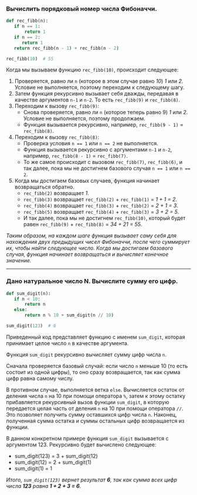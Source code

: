 ### **Вычислить порядковый номер числа Фибоначчи.**

```python
def rec_fibb(n):
   if n == 1:
       return 1
   if n == 2:
      return 1
   return rec_fibb(n - 1) + rec_fibb(n - 2)

rec_fibb(10)  # 55
```

Когда мы вызываем функцию `rec_fibb(10)`, происходит следующее:

1. Проверяется, равно ли `n` (которое в этом случае равно *10*) *1* или *2*. Условие не выполняется, поэтому переходим к следующему шагу.
2. Затем функция рекурсивно вызывает себя дважды, передавая в качестве аргументов `n-1` и `n-2`. То есть `rec_fibb(9)` и `rec_fibb(8)`.
3. Переходим к вызову `rec_fibb(9)`:
   - Снова проверяется, равно ли `n` (которое теперь равно 9) *1* или *2*. Условие не выполняется, поэтому продолжаем.
   - Функция вызывается рекурсивно, например, `rec_fibb(9 - 1)` = `rec_fibb(8)`.
4. Переходим к вызову `rec_fibb(8)`:
   - Проверка условия `n == 1` или `n == 2` не выполняется.
   - Функция вызывается рекурсивно с аргументами `n-1` и `n-2`, например, `rec_fibb(8 - 1)` = `rec_fibb(7)`.
   - То же самое происходит с вызовом `rec_fibb(7)`, `rec_fibb(6)`, и так далее, пока мы не достигнем базового случая `n == 1` или `n == 2`.
5. Когда мы достигаем базовых случаев, функция начинает возвращаться обратно.
   - `rec_fibb(2)` возвращает *1*.
   - `rec_fibb(3)` возвращает `rec_fibb(2)` + `rec_fibb(1)` = *1 + 1 = 2*.
   - `rec_fibb(4)` возвращает `rec_fibb(3)` + `rec_fibb(2)` = *2 + 1 = 3*.
   - `rec_fibb(5)` возвращает `rec_fibb(4)` + `rec_fibb(3)` = *3 + 2 = 5*.
   - И так далее, пока мы не достигнем `rec_fibb(10)`, который будет равен `rec_fibb(9)` + `rec_fibb(8)` = *34 + 21 = 55*.


*Таким образом, на каждом шаге функция вызывает саму себя для нахождения двух предыдущих чисел Фибоначчи, после чего суммирует их, чтобы найти следующее число. Когда мы достигаем базового случая, функция начинает возвращаться и вычисляет конечное значение.*

___

### **Дано натуральное число N. Вычислите сумму его цифр.**
```python
def sum_digit(n):
   if n < 10:
       return n
   else:
       return n % 10 + sum_digit(n // 10)

sum_digit(123)  # 6
```

Приведенный код представляет функцию с именем `sum_digit`, которая принимает целое число `n` в качестве аргумента. 

Функция `sum_digit` рекурсивно вычисляет сумму цифр числа `n`. 

Сначала проверяется базовый случай: если число `n` меньше 10 (то есть состоит из одной цифры), то оно сразу возвращается, так как сумма цифр равна самому числу.

В противном случае, выполняется ветка `else`. Вычисляется остаток от деления числа `n` на 10 при помощи оператора `%`, затем к этому остатку прибавляется рекурсивный вызов функции `sum_digit`, в которую передается целая часть от деления `n` на 10 при помощи оператора `//`. Это позволяет получить сумму оставшихся цифр числа `n`. Наконец, полученная сумма остатка и суммы остальных цифр возвращается из функции.

В данном конкретном примере функция `sum_digit` вызывается с аргументом 123. Рекурсивно будет вычислено следующее:

- sum_digit(123) = 3 + sum_digit(12)
- sum_digit(12) = 2 + sum_digit(1)
- sum_digit(1) = 1

*Итого, `sum_digit(123)` вернет результат **6**, так как сумма всех цифр числа **123** равна **1 + 2 + 3 = 6**.*
